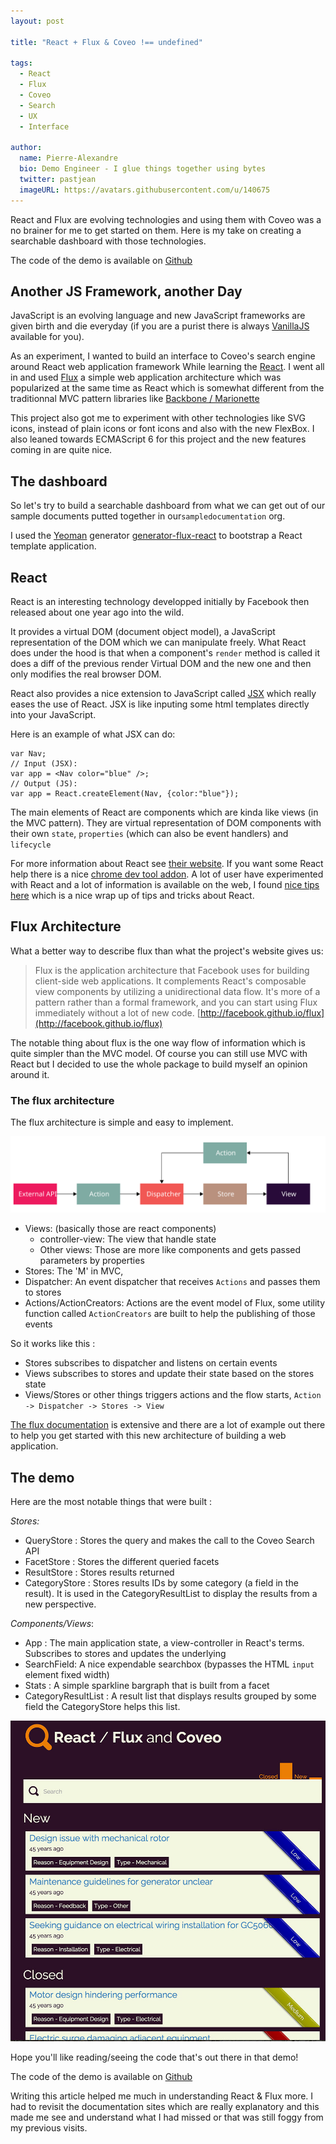```yaml
---
layout: post

title: "React + Flux & Coveo !== undefined"

tags:
  - React
  - Flux
  - Coveo
  - Search
  - UX
  - Interface

author:
  name: Pierre-Alexandre
  bio: Demo Engineer - I glue things together using bytes
  twitter: pastjean
  imageURL: https://avatars.githubusercontent.com/u/140675
---
```


[vanillajs]: http://vanilla-js.com/
[react]: https://facebook.github.io/react/
[jsx]: https://facebook.github.io/react/docs/jsx-in-depth.html
[flux]: http://facebook.github.io/flux/
[reacttips]: http://aeflash.com/2015-02/react-tips-and-best-practices.html

[yeoman]: http://yeoman.io/
[yeomangenerator]: https://github.com/banderson/generator-flux-react

[marionette]: http://marionettejs.com/

[githubrepo]: https://github.com/pastjean/react-flux-coveo-experiments

React and Flux are evolving technologies and using them with Coveo was a
no brainer for me to get started on them. Here is my take on creating a searchable
dashboard with those technologies.

The code of the demo is available on [Github][githubrepo]

<!-- more -->

## Another JS Framework, another Day

JavaScript is an evolving language and new JavaScript frameworks are
given birth and die everyday (if you are a purist there is always
[VanillaJS][vanillajs] available for you).

As an experiment, I wanted to build an interface to Coveo's search engine around React web application framework
While learning the [React][react]. I went all in and used [Flux][flux] a simple web
application architecture which was popularized at the same time as React which is somewhat different from the traditionnal MVC pattern libraries like [Backbone / Marionette][marionette]

This project also got me to experiment with other technologies like SVG icons, instead of plain icons or font icons and also with the new FlexBox. I also leaned towards ECMAScript 6 for this project and the new features coming in are quite nice.

## The dashboard

So let's try to build a searchable dashboard from what we can get out of our
sample documents putted together in our`sampledocumentation` org.

I used the [Yeoman][yeoman] generator [generator-flux-react][yeomangenerator] to
bootstrap a React template application.

## React

React is an interesting technology developped initially by Facebook then released
about one year ago into the wild.

It provides a virtual DOM (document object model), a JavaScript representation of the DOM which we can manipulate freely. What React does under the hood is that when a
component's `render` method is called it does a diff of the previous render Virtual DOM and the new one and then only modifies the real browser DOM.

React also provides a nice extension to JavaScript called [JSX](jsx) which really
eases the use of React. JSX is like inputing some html templates directly into your
JavaScript.

Here is an example of what JSX can do:

    var Nav;
    // Input (JSX):
    var app = <Nav color="blue" />;
    // Output (JS):
    var app = React.createElement(Nav, {color:"blue"});


The main elements of React are components which are kinda like views (in the MVC
  pattern). They are virtual representation of DOM components with their own
   `state`, `properties` (which can also be event handlers) and `lifecycle`


For more information about React see [their website][react]. If you want some
React help there is a nice [chrome dev tool addon](https://chrome.google.com/webstore/detail/react-developer-tools/fmkadmapgofadopljbjfkapdkoienihi). A lot of user have experimented with React and a lot of information is available on the web, I found [nice tips here][reacttips] which is a nice
wrap up of tips and tricks about React.

## Flux Architecture

What a better way to describe flux than what the project's website gives us:

> Flux is the application architecture that Facebook uses for building
> client-side web applications. It complements React's composable view
> components by utilizing a unidirectional data flow. It's more of a pattern
> rather than a formal framework, and you can start using Flux immediately
> without a lot of new code.
> [http://facebook.github.io/flux](http://facebook.github.io/flux)

The notable thing about flux is the one way flow of information which is quite
simpler than the MVC model. Of course you can still use MVC with React but I
decided to use the whole package to build myself an opinion around it.


### The flux architecture

The flux architecture is simple and easy to implement.

![Flux architecture diagram](/images/fluxdiagram.svg)

- Views: (basically those are react components)
  - controller-view: The view that handle state
  - Other views: Those are more like components and gets passed parameters by properties
- Stores: The 'M' in MVC,
- Dispatcher: An event dispatcher that receives `Actions` and passes them to
    stores
- Actions/ActionCreators: Actions are the event model of Flux, some utility function
    called `ActionCreators` are built to help the publishing of those events

So it works like this :

- Stores subscribes to dispatcher and listens on certain events
- Views subscribes to stores and update their state based on the stores state
- Views/Stores or other things triggers actions and the flow starts,
  `Action -> Dispatcher -> Stores -> View`

[The flux documentation][flux] is extensive and there are a lot of example
out there to help you get started with this new architecture of building a web
application.

## The demo

Here are the most notable things that were built :

*Stores:*

- QueryStore : Stores the query and makes the call to the Coveo Search API
- FacetStore : Stores the different queried facets
- ResultStore : Stores results returned
- CategoryStore : Stores results IDs by some category (a field in the result).
    It is used in the CategoryResultList to display the results from a new
    perspective.

*Components/Views*:

- App : The main application state, a view-controller in React's terms. Subscribes
    to stores and updates the underlying
- SearchField: A nice expendable searchbox (bypasses the HTML `input` element fixed
    width)
- Stats : A simple sparkline bargraph that is built from a facet
- CategoryResultList : A result list that displays results grouped by some field
    the CategoryStore helps this list.

![demo screenshot](/images/reactfluxcoveodemo.jpg)

Hope you'll like reading/seeing the code that's out there in that demo!

The code of the demo is available on [Github][githubrepo]

Writing this article helped me much in understanding React & Flux more. I had to
revisit the documentation sites which are really explanatory and this made me
see and understand what I had missed or that was still foggy from my previous
visits.
